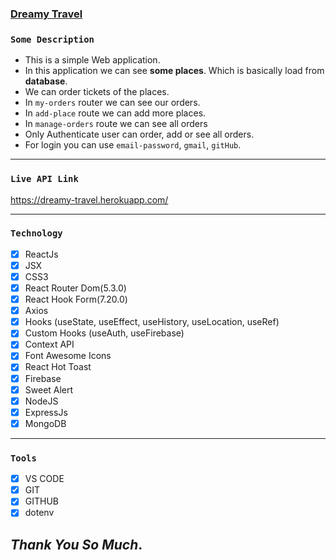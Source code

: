 ### [Dreamy Travel](https://dreamy-travel.firebaseapp.com/)

### `Some Description`

- This is a simple Web application.
- In this application we can see **some places**. Which is basically load from **database**.
- We can order tickets of the places.
- In `my-orders` router we can see our orders.
- In `add-place` route we can add more places.
- In `manage-orders` route we can see all orders
- Only Authenticate user can order, add or see all orders.
- For login you can use `email-password`, `gmail`, `gitHub`.

---

### `Live API Link`

https://dreamy-travel.herokuapp.com/

---

### `Technology`

- [x] ReactJs
- [x] JSX
- [x] CSS3
- [x] React Router Dom(5.3.0)
- [x] React Hook Form(7.20.0)
- [x] Axios
- [x] Hooks (useState, useEffect, useHistory, useLocation, useRef)
- [x] Custom Hooks (useAuth, useFirebase)
- [x] Context API
- [x] Font Awesome Icons
- [x] React Hot Toast
- [x] Firebase
- [x] Sweet Alert
- [x] NodeJS
- [x] ExpressJs
- [x] MongoDB

---

### `Tools`

- [x] VS CODE
- [x] GIT
- [x] GITHUB
- [x] dotenv

## _Thank You So Much_.
